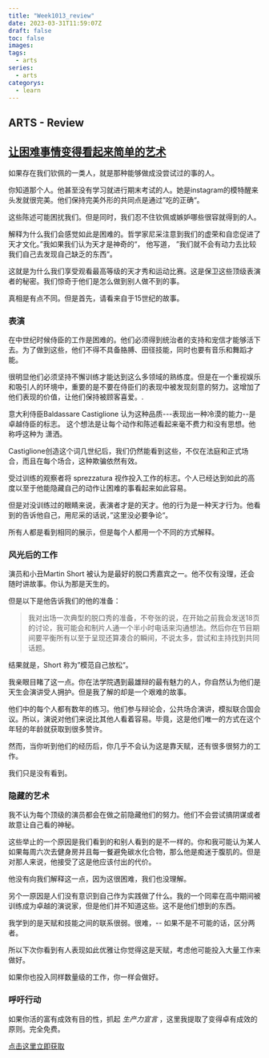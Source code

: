 ```yaml
---
title: "Week1013_review"
date: 2023-03-31T11:59:07Z
draft: false 
toc: false
images:
tags:
  - arts 
series:
  - arts 
categorys:
  - learn 
---
```


## ARTS - Review
## [让困难事情变得看起来简单的艺术](https://medium.com/personal-growth/sprezzatura-the-art-of-making-difficult-things-look-simple-55d0441c5cd)

如果存在我们钦佩的一类人，就是那种能够做成没尝试过的事的人。

你知道那个人。他甚至没有学习就进行期末考试的人。她是instagram的模特醒来头发就很完美。他们保持完美外形的共同点是通过”吃的正确“。

这些陈述可能困扰我们。但是同时，我们忍不住钦佩或嫉妒哪些很容就得到的人。

解释为什么我们会感觉如此是困难的。哲学家尼采注意到我们的虚荣和自恋促进了天才文化。”我如果我们认为天才是神奇的“， 他写道， ”我们就不会有动力去比较我们自己去发现自己缺乏的东西“。

这就是为什么我们享受观看最高等级的天才秀和运动比赛。这是保卫这些顶级表演者的秘密。我们惊奇于他们是怎么做到别人做不到的事。

真相是有点不同。但是首先，请看来自于15世纪的故事。

### 表演
在中世纪时候侍臣的工作是困难的。他们必须得到统治者的支持和宠信才能够活下去。为了做到这些，他们不得不具备胳膊、田径技能，同时也要有音乐和舞蹈才能。

很明显他们必须坚持不懈训练才能达到这么多领域的熟练度。但是在一个重视娱乐和吸引人的环境中，重要的是不要在侍臣们的表现中被发现刻意的努力。这增加了他们表现的价值，让他们保持被顾客喜爱。.

意大利侍臣Baldassare Castiglione 认为这种品质---表现出一种冷漠的能力--是卓越侍臣的标志。
这个想法是让每个动作和陈述看起来毫不费力和没有思想。他称呼这种为 潇洒。

Castiglione创造这个词几世纪后，我们仍然能看到这些，不仅在法庭和正式场合，而且在每个场合，这种欺骗依然有效。

受过训练的观察者将 sprezzatura 视作投入工作的标志。个人已经达到如此的高度以至于他能隐藏自己的动作让困难的事看起来如此容易。

但是对没训练过的眼睛来说，表演者才是的天才。他的行为是一种天才行为。他看到的告诉他自己，用尼采的话说，”这里没必要争论“。


所有人都是看到相同的展示，但是每个人都用一个不同的方式解释。

### 风光后的工作

演员和小丑Martin Short 被认为是最好的脱口秀嘉宾之一。他不仅有没理，还会随时讲故事。你认为那是天生的。

但是以下是他告诉我们的他的准备：

> 我对出场一次典型的脱口秀的准备，不夸张的说，在开始之前我会发送18页的讨论，我可能会和制片人通一个半小时电话来沟通想法。然后你在节目期间要平衡所有以至于呈现还算凑合的瞬间，不说太多，尝试和主持找到共同话题。
> 

结果就是，Short 称为”模范自己放松“。


我亲眼目睹了这一点。你在法学院遇到最雄辩的最有魅力的人，你自然认为他们是天生会演讲受人拥护。但是我了解的却是一个艰难的故事。

他们中的每个人都有数年的练习。他们参与辩论会，公共场合演讲，模拟联合国会议。所以，演说对他们来说比其他人看着容易。毕竟，这是他们唯一的方式在这个年轻的年龄就获取到很多赞许。

然而，当你听到他们的经历后，你几乎不会认为这是靠天赋，还有很多很努力的工作。

我们只是没有看到。


### 隐藏的艺术

我不认为每个顶级的演员都会在做之前隐藏他们的努力。他们不会尝试搞阴谋或者故意让自己看的神秘。

这些举止的一个原因是我们看到的和别人看到的是不一样的。你和我可能认为某人如果每周六次去健身房并且每一餐避免碳水化合物，那么他是痴迷于腹肌的。但是对那人来说，他接受了这是他应该付出的代价。

他没有向我们解释这一点，因为这很困难，我们也没理解。

另个一原因是人们没有意识到自己作为实践做了什么。我的一个同辈在高中期间被训练成为卓越的演说家，但是他们并不知道这些。这不是他们想到的东西。

我学到的是天赋和技能之间的联系很弱。很难，-- 如果不是不可能的话，区分两者。

所以下次你看到有人表现如此优雅让你觉得这是天赋，考虑他可能投入大量工作来做好。

如果你也投入同样数量级的工作，你一样会做好。


### 呼吁行动
如果你活的富有成效有目的性，抓起 *生产力宣言* ，这里我提取了变得卓有成效的原则。完全免费。

[点击这里立即获取](http://subscribe.constantrenewal.com/)
















